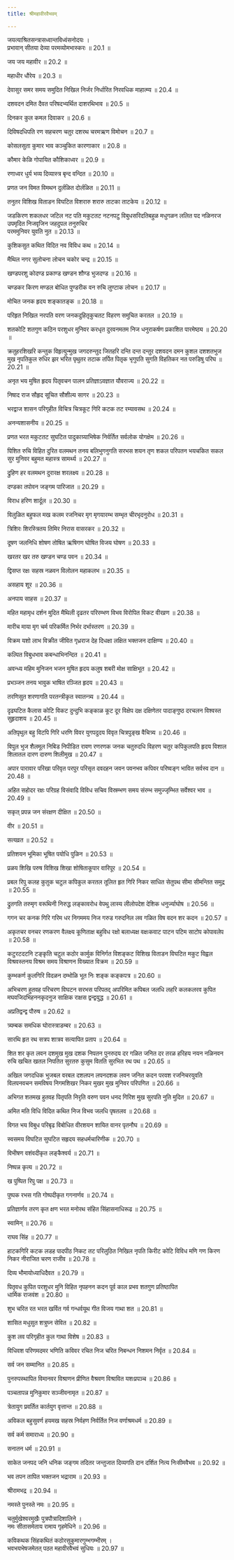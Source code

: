 ```yaml
---
title: श्रीमहावीरवैभवम्

---
```

जयत्याश्रितसन्त्रासध्वान्तविध्वंसनोदयः ।  
प्रभावान् सीतया देव्या परमव्योमभास्करः ॥ 20.1 ॥

जय जय महावीर ॥ 20.2 ॥

महाधीर धौरेय ॥ 20.3 ॥

देवासुर समर समय समुदित निखिल निर्जर निर्धारित निरवधिक माहात्म्य ॥ 20.4 ॥

दशवदन दमित दैवत परिषदभ्यर्थित दाशरथिभाव ॥ 20.5 ॥

दिनकर कुल कमल दिवाकर ॥ 20.6 ॥

दिविषदधिपति रण सहचरण चतुर दशरथ चरमऋण विमोचन ॥ 20.7 ॥

कोसलसुता कुमार भाव कञ्चुकित कारणाकार ॥ 20.8 ॥

कौमार केळि गोपायित कौशिकाध्वर ॥ 20.9 ॥

रणाध्वर धुर्य भव्य दिव्यास्त्र बृन्द वन्दित ॥ 20.10 ॥

प्रणत जन विमत विमथन दुर्लळित दोर्लळित ॥ 20.11 ॥

तनुतर विशिख विताडन विघटित विशरारु शरारु ताटका ताटकेय ॥ 20.12 ॥

जडकिरण शकलधर जटिल नट पति मकुटतट नटनपटु विबुधसरिदतिबहुळ मधुगळन ललित पद नळिनरज उपमृदित निजवृजिन जहदुपल तनुरुचिर  
परममुनिवर युवति नुत ॥ 20.13 ॥

कुशिकसुत कथित विदित नव विविध कथ ॥ 20.14 ॥

मैथिल नगर सुलोचना लोचन चकोर चन्द्र ॥ 20.15 ॥

खण्डपरशु कोदण्ड प्रकाण्ड खण्डन शौण्ड भुजदण्ड ॥ 20.16 ॥

चण्डकर किरण मण्डल बोधित पुण्डरीक वन रुचि लुण्टाक लोचन ॥ 20.17 ॥

मोचित जनक हृदय शङ्कातङ्क ॥ 20.18 ॥

परिहृत निखिल नरपति वरण जनकदुहितृकुचतट विहरण समुचित करतल ॥ 20.19 ॥

शतकोटि शतगुण कठिन परशुधर मुनिवर करधृत दुरवनमतम निज धनुराकर्षण प्रकाशित पारमेष्ठ्य ॥ 20.20 ॥

क्रतुहरशिखरि कन्तुक विहृत्युन्मुख जगदरुन्तुद जितहरि दन्ति दन्त दन्तुर दशवदन दमन कुशल दशशतभुज मुख नृपतिकुल रुधिर झर भरित पृथुतर तटाक तर्पित पितृक भृगुपति सुगति विहतिकर नत परुडिषु परिघ ॥ 20.21 ॥

अनृत भय मुषित हृदय पितृवचन पालन प्रतिज्ञाऽवज्ञात यौवराज्य ॥ 20.22 ॥

निषाद राज सौहृद सूचित सौशील्य सागर ॥ 20.23 ॥

भरद्वाज शासन परिगृहीत विचित्र चित्रकूट गिरि कटक तट रम्यावसथ ॥ 20.24 ॥

अनन्यशासनीय ॥ 20.25 ॥

प्रणत भरत मकुटतट सुघटित पादुकाग्र्याभिषेक निर्वर्तित सर्वलोक योगक्षेम ॥ 20.26 ॥

पिशित रुचि विहित दुरित वलमथन तनय बलिभुगनुगति सरभस शयन तृण शकल परिपतन भयचकित सकल सुर मुनिवर बहुमत महास्त्र सामर्थ्य ॥ 20.27 ॥

द्रुहिण हर वलमथन दुरारक्ष शरलक्ष्य ॥ 20.28 ॥

दण्डका तपोवन जङ्गम पारिजात ॥ 20.29 ॥

विराध हरिण शार्दूल ॥ 20.30 ॥

विलुळित बहुफल मख कलम रजनिचर मृग मृगयारम्भ सम्भृत चीरभृदनुरोध ॥ 20.31 ॥

त्रिशिरः शिरस्त्रितय तिमिर निरास वासरकर ॥ 20.32 ॥

दूषण जलनिधि शोषण तोषित ऋषिगण घोषित विजय घोषण ॥ 20.33 ॥

खरतर खर तरु खण्डन चण्ड पवन ॥ 20.34 ॥

द्विसप्त रक्षः सहस्र नळवन विलोलन महाकलभ ॥ 20.35 ॥

असहाय शूर ॥ 20.36 ॥

अनपाय साहस ॥ 20.37 ॥

महित महामृध दर्शन मुदित मैथिली दृढतर परिरम्भण विभव विरोपित विकट वीरव्रण ॥ 20.38 ॥

मारीच माया मृग चर्म परिकर्मित निर्भर दर्भास्तरण ॥ 20.39 ॥

विक्रम यशो लाभ विक्रीत जीवित गृध्रराज देह दिधक्षा लक्षित भक्तजन दाक्षिण्य ॥ 20.40 ॥

कल्पित विबुधभाव कबन्धाभिनन्दित ॥ 20.41 ॥

अवन्ध्य महिम मुनिजन भजन मुषित हृदय कलुष शबरी मोक्ष साक्षिभूत ॥ 20.42 ॥

प्रभञ्जन तनय भावुक भाषित रञ्जित हृदय ॥ 20.43 ॥

तरणिसुत शरणागति परतन्त्रीकृत स्वातन्त्र्य ॥ 20.44 ॥

दृढघटित कैलास कोटि विकट दुन्दुभि कङ्काळ कूट दूर विक्षेप दक्ष दक्षिणेतर पादाङ्गुष्ठ दरचलन विश्वस्त सुहृदाशय ॥ 20.45 ॥

अतिपृथुल बहु विटपि गिरि धरणि विवर युगपदुदय विवृत चित्रपुङ्ख वैचित्र्य ॥ 20.46 ॥

विपुल भुज शैलमूल निबिड निपीडित रावण रणरणक जनक चतुरुदधि विहरण चतुर कपिकुलपति हृदय विशाल शिलातल दारण दारुण शिलीमुख ॥ 20.47 ॥

अपार पारावार परिखा परिवृत परपुर परिसृत दवदहन जवन पवनभव कपिवर परिष्वङ्ग भावित सर्वस्व दान ॥ 20.48 ॥

अहित सहोदर रक्षः परिग्रह विसंवादि विविध सचिव विस्रम्भण समय संरम्भ समुज्जृम्भित सर्वेश्वर भाव ॥ 20.49 ॥

सकृत् प्रपन्न जन संरक्षण दीक्षित ॥ 20.50 ॥

वीर ॥ 20.51 ॥

सत्यव्रत ॥ 20.52 ॥

प्रतिशयन भूमिका भूषित पयोधि पुळिन ॥ 20.53 ॥

प्रळय शिखि परुष विशिख शिखा शोषिताकूपार वारिपूर ॥ 20.54 ॥

प्रबल रिपु कलह कुतुक चटुल कपिकुल करतल तूलित हृत गिरि निकर साधित सेतुपथ सीमा सीमन्तित समुद्र ॥ 20.55 ॥

द्रुतगति तरुमृग वरूथिनी निरुद्ध लङ्कावरोध वेपथु लास्य लीलोपदेश देशिक धनुर्ज्याघोष ॥ 20.56 ॥

गगन चर कनक गिरि गरिम धर निगममय निज गरुड गरुदनिल लव गळित विष वदन शर कदन ॥ 20.57 ॥

अकृतचर वनचर रणकरण वैलक्ष्य कूणिताक्ष बहुविध रक्षो बलाध्यक्ष वक्षःकवाट पाटन पटिम साटोप कोपावलेप ॥ 20.58 ॥

कटुरटदटनि टङ्कृति चटुल कठोर कार्मुक विनिर्गत विशङ्कट विशिख विताडन विघटित मकुट विह्वल विश्रवस्तनय विश्रम समय विश्राणन विख्यात विक्रम ॥ 20.59 ॥

कुम्भकर्ण कुलगिरि विदळन दम्भोळि भूत निः शङ्क कङ्कपत्र ॥ 20.60 ॥

अभिचरण हुतवह परिचरण विघटन सरभस परिपतद् अपरिमित कपिबल जलधि लहरि कलकलरव कुपित मघवजिदभिहननकृदनुज साक्षिक राक्षस द्वन्द्वयुद्ध ॥ 20.61 ॥

अप्रतिद्वन्द्व पौरुष ॥ 20.62 ॥

त्र्यम्बक समधिक घोरास्त्राडम्बर ॥ 20.63 ॥

सारथि हृत रथ सत्रप शात्रव सत्यापित प्रताप ॥ 20.64 ॥

शित शर कृत लवन दशमुख मुख दशक निपतन पुनरुदय दर गळित जनित दर तरळ हरिहय नयन नळिनवन रुचि खचित खतल निपतित सुरतरु कुसुम वितति सुरभित रथ पथ ॥ 20.65 ॥

अखिल जगदधिक भुजबल वरबल दशलपन लपनदशक लवन जनित कदन परवश रजनिचरयुवति विलपनवचन समविषय निगमशिखर निकर मुखर मुख मुनिवर परिपणित ॥ 20.66 ॥

अभिगत शतमख हुतवह पितृपति निरृति वरुण पवन धनद गिरिश मुख सुरपति नुति मुदित ॥ 20.67 ॥

अमित मति विधि विदित कथित निज विभव जलधि पृषतलव ॥ 20.68 ॥

विगत भय विबुध परिबृढ विबोधित वीरशयन शायित वानर पृतनौघ ॥ 20.69 ॥

स्वसमय विघटित सुघटित सहृदय सहधर्मचारिणीक ॥ 20.70 ॥

विभीषण वशंवदीकृत लङ्कैश्वर्य ॥ 20.71 ॥

निष्पन्न कृत्य ॥ 20.72 ॥

ख पुष्पित रिपु पक्ष ॥ 20.73 ॥

पुष्पक रभस गति गोष्पदीकृत गगनार्णव ॥ 20.74 ॥

प्रतिज्ञार्णव तरण कृत क्षण भरत मनोरथ संहित सिंहासनाधिरूढ ॥ 20.75 ॥

स्वामिन् ॥ 20.76 ॥

राघव सिंह ॥ 20.77 ॥

हाटकगिरि कटक लडह पादपीठ निकट तट परिलुठित निखिल नृपति किरीट कोटि विविध मणि गण किरण निकर नीराजित चरण राजीव ॥ 20.78 ॥

दिव्य भौमायोध्याधिदैवत ॥ 20.79 ॥

पितृवध कुपित परशुधर मुनि विहित नृपहनन कदन पूर्व काल प्रभव शतगुण प्रतिष्ठापित  
धार्मिक राजवंश ॥ 20.80 ॥

शुभ चरित रत भरत खर्वित गर्व गन्धर्वयूथ गीत विजय गाथा शत ॥ 20.81 ॥

शासित मधुसुत शत्रुघ्न सेवित ॥ 20.82 ॥

कुश लव परिगृहीत कुल गाथा विशेष ॥ 20.83 ॥

विधिवश परिणमदमर भणिति कविवर रचित निज चरित निबन्धन निशमन निर्वृत ॥ 20.84 ॥

सर्व जन सम्मानित ॥ 20.85 ॥

पुनरुपस्थापित विमानवर विश्राणन प्रीणित वैश्रवण विश्रावित यशःप्रपञ्च ॥ 20.86 ॥

पञ्चतापन्न मुनिकुमार सञ्जीवनामृत ॥ 20.87 ॥

त्रेतायुग प्रवर्तित कार्तयुग वृत्तान्त ॥ 20.88 ॥

अविकल बहुसुवर्ण हयमख सहस्र निर्वहण निर्वर्तित निज वर्णाश्रमधर्म ॥ 20.89 ॥

सर्व कर्म समाराध्य ॥ 20.90 ॥

सनातन धर्म ॥ 20.91 ॥

साकेत जनपद जनि धनिक जङ्गम तदितर जन्तुजात दिव्यगति दान दर्शित नित्य निःसीमवैभव ॥ 20.92 ॥

भव तपन तापित भक्तजन भद्राराम ॥ 20.93 ॥

श्रीरामभद्र ॥ 20.94 ॥

नमस्ते पुनस्ते नमः ॥ 20.95 ॥

चतुर्मुखेश्वरमुखैः पुत्रपौत्रादिशालिने ।  
नमः सीतासमेताय रामाय गृहमेधिने ॥ 20.96 ॥

कविकथक सिंहकथितं कठोरसुकुमारगुम्भगम्भीरम् ।  
भवभयभेषजमेतत् पठत महावीरवैभवं सुधियः ॥ 20.97 ॥